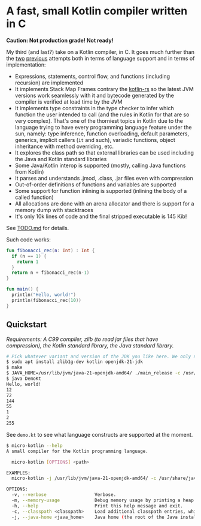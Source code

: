 # A fast, small Kotlin compiler written in C

**Caution: Not production grade! Not ready!**


My third (and last?) take on a Kotlin compiler, in C. It goes much further than the [two](https://github.com/gaultier/kotlin-rs) [previous](https://github.com/gaultier/microkt) attempts both in terms of language support and in terms of implementation:

- Expressions, statements, control flow, and functions (including recursion) are implemented
- It implements Stack Map Frames contrary the [kotlin-rs](https://github.com/gaultier/kotlin-rs) so the latest JVM versions work seamlessly with it and bytecode generated by the compiler is verified at load time by the JVM
- It implements type constraints in the type checker to infer which function the user intended to call (and the rules in Kotlin for that are so very complex). That's one of the thorniest topics in Kotlin due to the language trying to have every programming language feature under the sun, namely: type inference, function overloading, default parameters, generics, implicit callers (`it` and such), variadic functions, object inheritance with method overriding, etc.
- It explores the class path so that external libraries can be used including the Java and Kotlin standard libraries
- Some Java/Kotlin interop is supported (mostly, calling Java functions from Kotlin)
- It parses and understands .jmod, .class, .jar files even with compression
- Out-of-order definitions of functions and variables are supported
- Some support for function inlining is supported (inlining the body of a called function)
- All allocations are done with an arena allocator and there is support for a memory dump with stacktraces
- It's only 10k lines of code and the final stripped executable is 145 Kib!

See [TODO.md](TODO.md) for details.


Such code works:

```kotlin
fun fibonacci_rec(n: Int) : Int {
  if (n == 1) {
    return 1
  } 
  return n + fibonacci_rec(n-1)
}

fun main() {
  println("Hello, world!")
  println(fibonacci_rec(10))
}
```

## Quickstart

*Requirements: A C99 compiler, zlib (to read jar files that have compression), the Kotlin standard library, the Java standard library.*

```sh
# Pick whatever variant and version of the JDK you like here. We only need to get the Kotlin & Java standard library files.
$ sudo apt install zlib1g-dev kotlin openjdk-21-jdk 
$ make
$ JAVA_HOME=/usr/lib/jvm/java-21-openjdk-amd64/ ./main_release -c /usr/share/java/kotlin-stdlib.jar demo.kt  
$ java DemoKt
Hello, world!
12
72
144
55
1
2
255
```

See `demo.kt` to see what language constructs are supported at the moment.


```sh
$ micro-kotlin --help
A small compiler for the Kotlin programming language.

  micro-kotlin [OPTIONS] <path>

EXAMPLES:
  micro-kotlin -j /usr/lib/jvm/java-21-openjdk-amd64/ -c /usr/share/java/kotlin-stdlib.jar main.kt

OPTIONS:
  -v, --verbose                  Verbose.
  -m, --memory-usage             Debug memory usage by printing a heap dump in CSV form.
  -h, --help                     Print this help message and exit.
  -c, --classpath <classpath>    Load additional classpath entries, which are colon separated.
  -j, --java-home <java_home>    Java home (the root of the Java installation).
```
